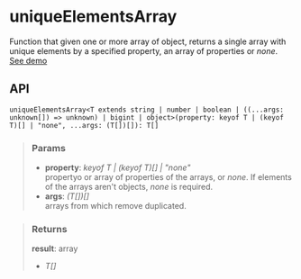 # uniqueElementsArray
Function that given one or more array of object, returns a single array with unique elements by a specified property, an array of properties or _none_. [See demo](https://ndriadev.github.io/react-tools/#/utils/removeDuplicatedFromArray)

## API

```tsx
uniqueElementsArray<T extends string | number | boolean | ((...args: unknown[]) => unknown) | bigint | object>(property: keyof T | (keyof T)[] | "none", ...args: (T[])[]): T[]
```


> ### Params
>
> - __property__: _keyof T | (keyof T)[] | "none"_  
propertyo or array of properties of the arrays, or _none_. If elements of the arrays aren't objects, _none_ is required.
> - __args__: _(T[])[]_  
arrays from which remove duplicated.
>



> ### Returns
>
> __result__: array
> - _T[]_  
>
